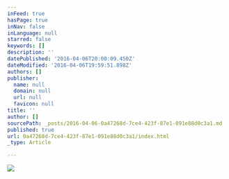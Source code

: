 ```yaml
---
inFeed: true
hasPage: true
inNav: false
inLanguage: null
starred: false
keywords: []
description: ''
datePublished: '2016-04-06T20:00:09.450Z'
dateModified: '2016-04-06T19:59:51.898Z'
authors: []
publisher:
  name: null
  domain: null
  url: null
  favicon: null
title: ''
author: []
sourcePath: _posts/2016-04-06-0a47268d-7ce4-423f-87e1-091e88d0c3a1.md
published: true
url: 0a47268d-7ce4-423f-87e1-091e88d0c3a1/index.html
_type: Article

---
```

![](https://the-grid-user-content.s3-us-west-2.amazonaws.com/1ff8afe3-c169-4efe-892e-2b40fca83312.jpg)
